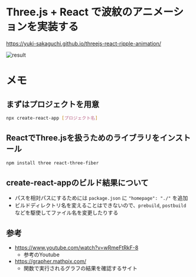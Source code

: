 # Three.js + React で波紋のアニメーションを実装する

https://yuki-sakaguchi.github.io/threejs-react-ripple-animation/

![result](https://user-images.githubusercontent.com/16290220/129468950-a19eeb89-c6b5-4f5e-bacc-40ac1e610f46.gif)


# メモ

## まずはプロジェクトを用意

```bash
npx create-react-app [プロジェクト名]
```

## ReactでThree.jsを扱うためのライブラリをインストール

```bash
npm install three react-three-fiber
```

## create-react-appのビルド結果について

- パスを相対パスにするためには `package.json` に `"homepage": "./"` を追加
- ビルドディレクトリ名を変えることはできないので、`prebuild`, `postbuild` などを駆使してファイル名を変更したりする


## 参考

- https://www.youtube.com/watch?v=wRmeFtRkF-8
  - 参考のYoutube
- https://grapher.mathpix.com/
  - 関数で実行されるグラフの結果を確認するサイト

